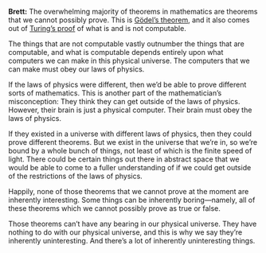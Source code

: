 







**Brett:** The overwhelming majority of theorems in mathematics are theorems that we cannot possibly prove. This is [Gödel’s theorem](https://en.wikipedia.org/wiki/G%C3%B6del%27s_incompleteness_theorems), and it also comes out of [Turing’s proof](https://en.wikipedia.org/wiki/Turing%27s_proof#:~:text=Turing's%20proof%20is%20a%20proof,be%20answered%20by%20computation%3B%20more) of what is and is not computable.

The things that are not computable vastly outnumber the things that are computable, and what is computable depends entirely upon what computers we can make in this physical universe. The computers that we can make must obey our laws of physics. 

If the laws of physics were different, then we’d be able to prove different sorts of mathematics. This is another part of the mathematician’s misconception: They think they can get outside of the laws of physics. However, their brain is just a physical computer. Their brain must obey the laws of physics.

If they existed in a universe with different laws of physics, then they could prove different theorems. But we exist in the universe that we’re in, so we’re bound by a whole bunch of things, not least of which is the finite speed of light. There could be certain things out there in abstract space that we would be able to come to a fuller understanding of if we could get outside of the restrictions of the laws of physics.

Happily, none of those theorems that we cannot prove at the moment are inherently interesting. Some things can be inherently boring—namely, all of these theorems which we cannot possibly prove as true or false.

Those theorems can’t have any bearing in our physical universe. They have nothing to do with our physical universe, and this is why we say they’re inherently uninteresting. And there’s a lot of inherently uninteresting things.